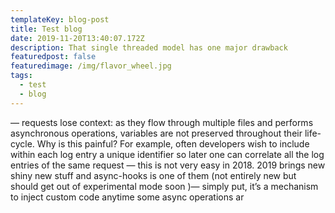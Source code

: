 ```yaml
---
templateKey: blog-post
title: Test blog
date: 2019-11-20T13:40:07.172Z
description: That single threaded model has one major drawback
featuredpost: false
featuredimage: /img/flavor_wheel.jpg
tags:
  - test
  - blog
---
```

 — requests lose context: as they flow through multiple files and performs asynchronous operations, variables are not preserved throughout their life-cycle. Why is this painful? For example, often developers wish to include within each log entry a unique identifier so later one can correlate all the log entries of the same request — this is not very easy in 2018. 2019 brings new shiny new stuff and async-hooks is one of them (not entirely new but should get out of experimental mode soon )— simply put, it’s a mechanism to inject custom code anytime some async operations ar
